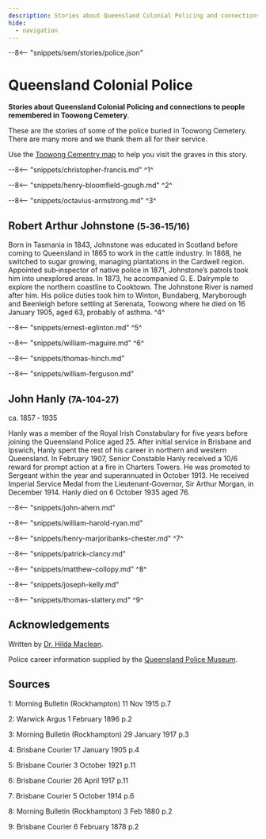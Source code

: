 ```yaml
---
description: Stories about Queensland Colonial Policing and connections to people remembered in Toowong Cemetery
hide:
  - navigation
---
```


--8<-- "snippets/sem/stories/police.json"

# Queensland Colonial Police  

**Stories about Queensland Colonial Policing and connections to people remembered in Toowong Cemetery**.

These are the stories of some of the police buried in Toowong Cemetery. There are many more and we thank them all for their service.

Use the [Toowong Cementry map](../index.md#toowong-cemetery-map) to help you visit the graves in this story.


--8<-- "snippets/christopher-francis.md"
^1^

--8<-- "snippets/henry-bloomfield-gough.md"
^2^

--8<-- "snippets/octavius-armstrong.md"
^3^

## Robert Arthur Johnstone <small>(5‑36‑15/16)</small> 

Born in Tasmania in 1843, Johnstone was educated in Scotland before coming to Queensland in 1865 to work in the cattle industry. In 1868, he switched to sugar growing, managing plantations in the Cardwell region. Appointed sub‑inspector of native police in 1871, Johnstone’s patrols took him into unexplored areas. In 1873, he accompanied G. E. Dalrymple to explore the northern coastline to Cooktown. The Johnstone River is named after him. His police duties took him to Winton, Bundaberg, Maryborough and Beenleigh before settling at Serenata, Toowong where he died on 16 January 1905, aged 63, probably of asthma.
^4^

--8<-- "snippets/ernest-eglinton.md"
^5^

--8<-- "snippets/william-maguire.md"
^6^

--8<-- "snippets/thomas-hinch.md"

--8<-- "snippets/william-ferguson.md"

## John Hanly <small>(7A‑104‑27)</small>

ca. 1857 ‑ 1935

Hanly was a member of the Royal Irish Constabulary for five years before joining the Queensland Police aged 25. After initial service in Brisbane and Ipswich, Hanly spent the rest of his career in northern and western Queensland. In February 1907, Senior Constable Hanly received a 10/6 reward for prompt action at a fire in Charters Towers. He was promoted to Sergeant within the year and superannuated in October 1913. He received Imperial Service Medal from the Lieutenant‑Governor, Sir Arthur Morgan, in December 1914. Hanly died on 6 October 1935 aged 76.

--8<-- "snippets/john-ahern.md"

--8<-- "snippets/william-harold-ryan.md"

--8<-- "snippets/henry-marjoribanks-chester.md"
^7^

--8<-- "snippets/patrick-clancy.md"

--8<-- "snippets/matthew-collopy.md"
^8^

--8<-- "snippets/joseph-kelly.md"

--8<-- "snippets/thomas-slattery.md"
^9^

## Acknowledgements

Written by [Dr. Hilda Maclean](https://www.linkedin.com/in/dr-hilda-maclean-4819a711/).

Police career information supplied by the [Queensland Police Museum](https://www.police.qld.gov.au/museum).

## Sources

1: Morning Bulletin (Rockhampton) 11 Nov 1915 p.7

2: Warwick Argus 1 February 1896 p.2

3: Morning Bulletin (Rockhampton) 29 January 1917 p.3

4: Brisbane Courier 17 January 1905 p.4

5: Brisbane Courier 3 October 1921 p.11

6: Brisbane Courier 26 April 1917 p.11

7: Brisbane Courier 5 October 1914 p.6

8: Morning Bulletin (Rockhampton) 3 Feb 1880 p.2

9: Brisbane Courier 6 February 1878 p.2

<!--
<div class="noprint" markdown="1">
## Brochure

[Download the PDF of this walk](../assets/guides/thin-blue-line.pdf), print it, and fold it in half to make an A5 booklet. 
</div>
-->
